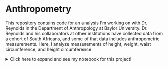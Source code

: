 # Anthropometry

This repository contains code for an analysis I'm working on with Dr. Reynolds in the Department of Anthropology at Baylor University. Dr. Reynolds and his collaborators at other institutions have collected data from a cohort of South Africans, and some of that data includes anthropometric measurements. Here, I analyze measurements of height, weight, waist circumference, and height circumference.

<details>

<summary> Click here to expand and see my notebook for this project! </summary>

# JULY 6, 2024

## 14:00

I downloaded R-4.4.1 for Windows from this link: https://mirrors.nics.utk.edu/cran. I installed the main files, the 64-bit files, and the message translations, taking up 179.2 MB of disk space on my laptop. I decided to customize startup: I specified MDI (one big window), plain text, a Start Menu folder called "R", no additional shortcuts and both of the "Registry entries" options. Then, I added "C:\Program Files\R\R-4.4.1\bin" to the system variable "Path". Now, I'm able to execute .R files from the command line using ``Rscript.exe FILE.R``.

</details>